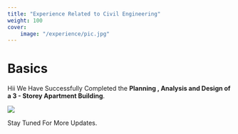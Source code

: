 ```yaml
---
title: "Experience Related to Civil Engineering"
weight: 100
cover:
    image: "/experience/pic.jpg"
---
```

# Basics
Hii 
We Have Successfully Completed the **Planning , Analysis and Design of a 3 - Storey Apartment Building**.

![](/experience/pic1.jpg)

Stay Tuned For More Updates.


